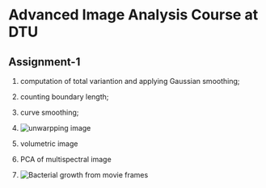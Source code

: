 # Advanced Image Analysis Course at DTU
## Assignment-1
1. computation of total variantion and applying Gaussian smoothing;
2. counting boundary length;
3. curve smoothing;
4. ![unwarpping image](./assignment_1/unwarpping.gif)

5. volumetric image
6. PCA of multispectral image
7. ![Bacterial growth from movie frames](./assignment_1/ezgif.com-gif-maker.gif)
